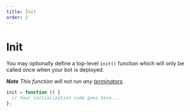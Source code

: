 ```yaml
---
title: Init
order: 2
---
```


# Init

You may optionally define a top-level `init()` function which will only be called once when your bot is deployed.

*__Note__ This function will not run any [terminators](/apis/terminology#terminator).*

```js
init = function () {
  // Your initialization code goes here...
};
```
